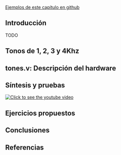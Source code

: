 [Ejemplos de este capítulo en github](https://github.com/Obijuan/open-fpga-verilog-tutorial/tree/master/tutorial/T17-tones)

## Introducción
TODO

## Tonos de 1, 2, 3 y 4Khz

## tones.v: Descripción del hardware

## Síntesis y pruebas

[![Click to see the youtube video](http://img.youtube.com/vi/uMFJ4ET1wcg/0.jpg)](https://www.youtube.com/watch?v=uMFJ4ET1wcg)

## Ejercicios propuestos

## Conclusiones

## Referencias


